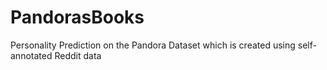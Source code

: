# PandorasBooks
Personality Prediction on the Pandora Dataset which is created using self-annotated Reddit data 
